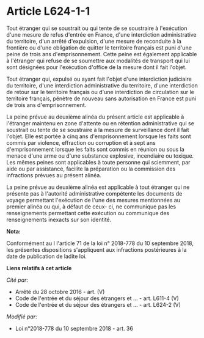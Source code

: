 # Article L624-1-1

Tout étranger qui se soustrait ou qui tente de se soustraire à l'exécution d'une mesure de refus d'entrée en France, d'une
interdiction administrative du territoire, d'un arrêté d'expulsion, d'une mesure de reconduite à la frontière ou d'une
obligation de quitter le territoire français est puni d'une peine de trois ans d'emprisonnement. Cette peine est également
applicable à l'étranger qui refuse de se soumettre aux modalités de transport qui lui sont désignées pour l'exécution
d'office de la mesure dont il fait l'objet.

Tout étranger qui, expulsé ou ayant fait l'objet d'une interdiction judiciaire du territoire, d'une interdiction
administrative du territoire, d'une interdiction de retour sur le territoire français ou d'une interdiction de circulation
sur le territoire français, pénètre de nouveau sans autorisation en France est puni de trois ans d'emprisonnement.

La peine prévue au deuxième alinéa du présent article est applicable à l'étranger maintenu en zone d'attente ou en rétention
administrative qui se soustrait ou tente de se soustraire à la mesure de surveillance dont il fait l'objet. Elle est portée à
cinq ans d'emprisonnement lorsque les faits sont commis par violence, effraction ou corruption et à sept ans d'emprisonnement
lorsque les faits sont commis en réunion ou sous la menace d'une arme ou d'une substance explosive, incendiaire ou toxique.
Les mêmes peines sont applicables à toute personne qui sciemment, par aide ou par assistance, facilite la préparation ou la
commission des infractions prévues au présent alinéa.

La peine prévue au deuxième alinéa est applicable à tout étranger qui ne présente pas à l'autorité administrative compétente
les documents de voyage permettant l'exécution de l'une des mesures mentionnées au premier alinéa ou qui, à défaut de ceux-
ci, ne communique pas les renseignements permettant cette exécution ou communique des renseignements inexacts sur son
identité.

**Nota:**

Conformément au I l'article 71 de la loi n° 2018-778 du 10 septembre 2018, les présentes dispositions s'appliquent aux
infractions postérieures à la date de publication de ladite loi.

**Liens relatifs à cet article**

_Cité par_:

  - Arrêté du 28 octobre 2016 - art. (V)
  - Code de l'entrée et du séjour des étrangers et ... - art. L611-4 (V)
  - Code de l'entrée et du séjour des étrangers et ... - art. L624-2 (V)

_Modifié par_:

  - Loi n°2018-778 du 10 septembre 2018 - art. 36
